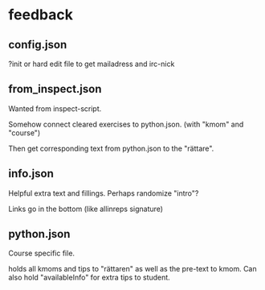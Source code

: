 # feedback

## config.json  

?init or hard edit file to get mailadress and irc-nick  

## from_inspect.json  

Wanted from inspect-script.  

Somehow connect cleared exercises to python.json. (with "kmom" and "course")

Then get corresponding text from python.json to the "rättare". 

## info.json  

Helpful extra text and fillings. Perhaps randomize "intro"?  

Links go in the bottom (like allinreps signature)  

## python.json  

Course specific file. 

holds all kmoms and tips to "rättaren" as well as the pre-text to kmom. Can also hold "availableInfo" for extra tips to student.

